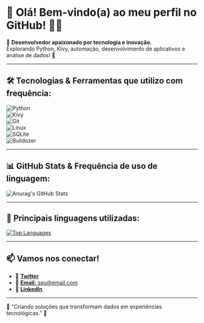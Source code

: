 # 👋 Olá! Bem-vindo(a) ao meu perfil no GitHub! 👨‍💻  

🌟 **Desenvolvedor apaixonado por tecnologia e inovação.**  
Explorando Python, Kivy, automação, desenvolvimento de aplicativos e análise de dados! 🚀  

---

## 🛠️ **Tecnologias & Ferramentas que utilizo com frequência:**  

![Python](https://img.shields.io/badge/Python-3776AB?style=flat&logo=python&logoColor=white)  
![Kivy](https://img.shields.io/badge/Kivy-35495E?style=flat&logo=kivy&logoColor=white)  
![Git](https://img.shields.io/badge/Git-F05032?style=flat&logo=git&logoColor=white)  
![Linux](https://img.shields.io/badge/Linux-000000?style=flat&logo=linux&logoColor=white)  
![SQLite](https://img.shields.io/badge/SQLite-07405E?style=flat&logo=sqlite&logoColor=white)  
![Buildozer](https://img.shields.io/badge/Buildozer-000000?style=flat&logo=python&logoColor=white)  

---

## 📊 **GitHub Stats & Frequência de uso de linguagem:**  

![Anurag's GitHub Stats](https://github-readme-stats.vercel.app/api?username=gerardnunes&show_icons=true&hide_title=true&count_private=true&include_all_commits=true&theme=radical)  

---

## 🚀 **Principais linguagens utilizadas:**  
[![Top Languages](https://github-readme-stats.vercel.app/api/top-langs/?username=gerardnunes&layout=compact&theme=radical)](https://github.com/gerardnunes)  

---

## 📫 **Vamos nos conectar!**  
- 💬 [**Twitter**](#)  
- 📧 [**Email:** seu@email.com](#)  
- 🔗 [**LinkedIn**](#)  

---

🔮 "Criando soluções que transformam dados em experiências tecnológicas." 🚀  
